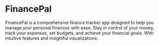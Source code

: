 # FinancePal
FinancePal is a comprehensive finance tracker app designed to help you manage your personal finances with ease. Stay in control of your money, track your expenses, set budgets, and achieve your financial goals. With intuitive features and insightful visualizations.
